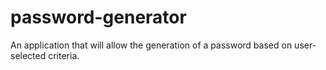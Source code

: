 # password-generator
An application that will allow the generation of a password based on user-selected criteria.
